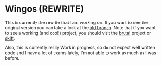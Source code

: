 

# Wingos (REWRITE)

This is currently the rewrite that I am working on.
If you want to see the original version you can take a look at the [old branch](https://github.com/Supercip971/WingOS/tree/old).
Note that if you want to see a working (and cool!) project, you should visit the [brutal](https://github.com/brutal-org/brutal) project or [skift](https://github.com/skift-org/skift).

Also, this is currently really Work in progress, so do not expect well written code and I have a lot of exams lately, I'm not able to work as much as I was before.

